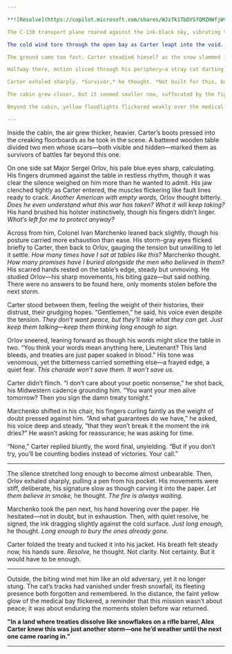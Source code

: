 ```yaml
---

**![Resolve](https://copilot.microsoft.com/shares/WJz7k1TbDYSfQMZHWfjWt)**

The C-130 transport plane roared against the ink-black sky, vibrating through Lieutenant Alex Carter’s core. His hands moved quickly, checking and rechecking his gear like clockwork, yet the straps felt foreign, loose—or maybe too tight. He forced himself to stop second-guessing, muttering under his breath, “Here we go,” though the words carried less confidence than he'd hoped.

The cold wind tore through the open bay as Carter leapt into the void. For a fleeting moment, everything stopped—the noise, the weight of the mission, even himself. Then the parachute blossomed above him, jolting his body into awareness as the descent began. The snow-covered expanse stretched endlessly below, indifferent to his presence, indifferent to everything. The thought clung to him like frostbite: *This isn’t resolve; this is endurance—barely.*

The ground came too fast. Carter steadied himself as the snow slammed into him, gathering his chute and trudging toward the distant cabin. Its outline shimmered unnaturally in the shadows, wavering like a mirage. *It’s solid,* Carter told himself. *Real. You need it to be.*

Halfway there, motion sliced through his periphery—a stray cat darting across his path. Its wiry gray fur blended almost perfectly with the snow, but its piercing yellow eyes betrayed it. Carter froze. The cat crouched low, studying him with unnerving intensity, as though it saw past his mission, his gear, his title. For a brief moment, it lingered, poised to attack—or flee. Then, in one sharp motion, it bolted into the shadows, vanishing without a trace.

Carter exhaled sharply. *Survivor,* he thought. *Not built for this, but it keeps going, knowing when to dart and when to wait.* His steps quickened. The cat’s movements lingered with him—not as an omen, but as a truth he hadn’t wanted to face.

The cabin grew closer, but it seemed smaller now, suffocated by the figures huddled in the icy gloom outside. Soldiers leaned against vehicles, their frames trembling as coughs rattled their bodies. Frost clung to their hair, their breath rising in faint clouds that vanished too quickly. One sat slouched on a wooden crate, his vacant eyes fixed on the horizon as though searching for something warmer, brighter. But there was nothing. Just the bitter air and the frozen ground that had consumed so many before them. *Ghosts,* Carter thought grimly. *They may still breathe, but the cold has already won.*

Beyond the cabin, yellow floodlights flickered weakly over the medical bay. Carter had passed it earlier, catching a glimpse of a young soldier sprawled on a cot inside. The boy—no older than twenty—lay pale and trembling, his sweat-slick skin shimmering against the backdrop of snow. His chest rose and fell in shallow, uneven motions, his hollow eyes darting beneath half-closed lids as though still fighting battles only he could see. Carter’s stomach twisted. *He doesn’t belong here. None of us do.* But he didn’t stop. He couldn’t. The mission demanded momentum, even when the world begged him to pause.

---
```


Inside the cabin, the air grew thicker, heavier. Carter’s boots pressed into the creaking floorboards as he took in the scene. A battered wooden table divided two men whose scars—both visible and hidden—marked them as survivors of battles far beyond this one.

On one side sat Major Sergei Orlov, his pale blue eyes sharp, calculating. His fingers drummed against the table in restless rhythm, though it was clear the silence weighed on him more than he wanted to admit. His jaw clenched tightly as Carter entered, the muscles flickering like fault lines ready to crack. *Another American with empty words,* Orlov thought bitterly. *Does he even understand what this war has taken? What it will keep taking?* His hand brushed his holster instinctively, though his fingers didn’t linger. *What’s left for me to protect anyway?*

Across from him, Colonel Ivan Marchenko leaned back slightly, though his posture carried more exhaustion than ease. His storm-gray eyes flicked briefly to Carter, then back to Orlov, gauging the tension but unwilling to let it settle. *How many times have I sat at tables like this?* Marchenko thought. *How many promises have I buried alongside the men who believed in them?* His scarred hands rested on the table’s edge, steady but unmoving. He studied Orlov—his sharp movements, his biting gaze—but said nothing. There were no answers to be found here, only moments stolen before the next storm.

Carter stood between them, feeling the weight of their histories, their distrust, their grudging hopes. “Gentlemen,” he said, his voice even despite the tension. *They don’t want peace, but they’ll take what they can get. Just keep them talking—keep them thinking long enough to sign.*

Orlov sneered, leaning forward as though his words might slice the table in two. “You think your words mean anything here, Lieutenant? This land bleeds, and treaties are just paper soaked in blood.” His tone was venomous, yet the bitterness carried something else—a frayed edge, a quiet fear. *This charade won’t save them. It won’t save us.*

Carter didn’t flinch. “I don’t care about your poetic nonsense,” he shot back, his Midwestern cadence grounding him. “You want your men alive tomorrow? Then you sign the damn treaty tonight.”

Marchenko shifted in his chair, his fingers curling faintly as the weight of doubt pressed against him. “And what guarantees do we have,” he asked, his voice deep and steady, “that they won’t break it the moment the ink dries?” He wasn’t asking for reassurance; he was asking for time.

“None,” Carter replied bluntly, the word final, unyielding. “But if you don’t try, you’ll be counting bodies instead of victories. Your call.”

---

The silence stretched long enough to become almost unbearable. Then, Orlov exhaled sharply, pulling a pen from his pocket. His movements were stiff, deliberate, his signature slow as though carving it into the paper. *Let them believe in smoke,* he thought. *The fire is always waiting.*

Marchenko took the pen next, his hand hovering over the paper. He hesitated—not in doubt, but in exhaustion. Then, with quiet resolve, he signed, the ink dragging slightly against the cold surface. *Just long enough,* he thought. *Long enough to bury the ones already gone.*

Carter folded the treaty and tucked it into his jacket. His breath felt steady now, his hands sure. *Resolve,* he thought. Not clarity. Not certainty. But it would have to be enough.

---

Outside, the biting wind met him like an old adversary, yet it no longer stung. The cat’s tracks had vanished under fresh snowfall, its fleeting presence both forgotten and remembered. In the distance, the faint yellow glow of the medical bay flickered, a reminder that this mission wasn’t about peace; it was about enduring the moments stolen before war returned.

**"In a land where treaties dissolve like snowflakes on a rifle barrel, Alex Carter knew this was just another storm—one he’d weather until the next one came roaring in."**

---

